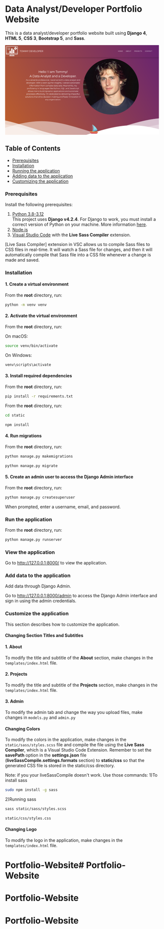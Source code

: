 # Data Analyst/Developer Portfolio Website

This is a data analyst/developer portfolio website built using **Django 4**, **HTML 5**, **CSS 3**, **Bootstrap 5**, and **Sass**.

![Alt text](static/images/portfolio_website.png?raw=true "Portfolio Website")




## Table of Contents 
- [Prerequisites](#prerequisites)
- [Installation](#installation)
- [Running the application](#run-the-application)
- [Adding data to the application](#add-data-to-the-application)
- [Customizing the application](#customize-the-application)


### Prerequisites

Install the following prerequisites:

1. [Python 3.8-3.12](https://www.python.org/downloads/)
<br> This project uses **Django v4.2.4**. For Django to work, you must install a correct version of Python on your machine. More information [here](https://django.readthedocs.io/en/stable/faq/install.html).
2. [Node.js](https://nodejs.org/en/)
3. [Visual Studio Code](https://code.visualstudio.com/download) with the **Live Sass Compiler** extension.<br>

[Live Sass Compiler] extension in VSC allows us to compile Sass files to CSS files in real-time. It will watch a Sass file for changes, and then it will automatically compile that Sass file into a CSS file whenever a change is made and saved.


### Installation

#### 1. Create a virtual environment

From the **root** directory, run:

```bash
python -m venv venv
```

#### 2. Activate the virtual environment

From the **root** directory, run:

On macOS:

```bash
source venv/bin/activate
```

On Windows:

```bash
venv\scripts\activate
```

#### 3. Install required dependencies

From the **root** directory, run:

```bash
pip install -r requirements.txt
```

From the **root** directory, run:

```bash
cd static
```
```bash
npm install
```

#### 4. Run migrations

From the **root** directory, run:

```bash
python manage.py makemigrations
```
```bash
python manage.py migrate
```

#### 5. Create an admin user to access the Django Admin interface

From the **root** directory, run:

```bash
python manage.py createsuperuser
```

When prompted, enter a username, email, and password.

### Run the application

From the **root** directory, run:

```bash
python manage.py runserver
```

### View the application

Go to http://127.0.0.1:8000/ to view the application.

### Add data to the application

Add data through Django Admin.

Go to http://127.0.0.1:8000/admin to access the Django Admin interface and sign in using the admin credentials.

### Customize the application

This section describes how to customize the application. 

#### Changing Section Titles and Subtitles 

#### 1. About

To modify the title and subtitle of the **About** section, make changes in the ```templates/index.html``` file.

#### 2. Projects

To modify the title and subtitle of the **Projects** section, make changes in the ```templates/index.html``` file.

#### 3. Admin

To modify the admin tab and change the way you upload files, make changes in ```models.py``` and ```admin.py```

#### Changing Colors

To modify the colors in the application, make changes in the ```static/sass/styles.scss``` file and compile the file using the **Live Sass Compiler**, which is a Visual Studio Code Extension. Remember to set the **savePath** option in the **settings.json** file (**liveSassCompile.settings.formats** section) to **static/css** so that the generated CSS file is stored in the static/css directory. 

Note: if you your liveSassCompile doesn't work.
Use those commands:
1)To install sass

```bash
sudo npm install -g sass
```

2)Running sass

```bash
sass static/sass/styles.scss 
```

```bash
static/css/styles.css 
```

#### Changing Logo

To modify the logo in the application, make changes in the ```templates/index.html``` file.


# Portfolio-Website# Portfolio-Website
# Portfolio-Website
# Portfolio-Website
